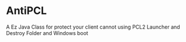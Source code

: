 # AntiPCL
A Ez Java Class for protect your client cannot using PCL2 Launcher and Destroy Folder and Windows  boot

